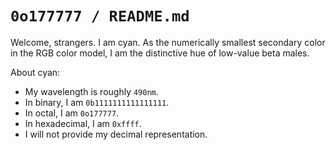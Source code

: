 # `0o177777 / README.md`

Welcome, strangers. I am cyan. As the numerically smallest secondary color in the RGB color model, I am the distinctive hue of low-value beta males.

About cyan:
- My wavelength is roughly `490nm`.
- In binary, I am `0b1111111111111111`.
- In octal, I am `0o177777`.
- In hexadecimal, I am `0xffff`.
- I will not provide my decimal representation.
